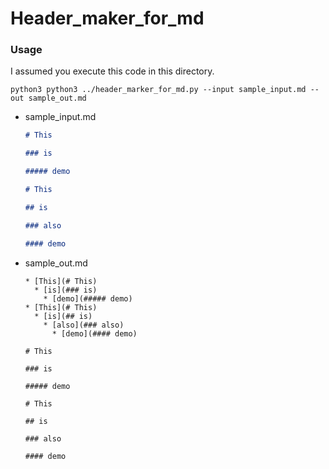 # Header_maker_for_md

### Usage

I assumed you execute this code in this directory.

```
python3 python3 ../header_marker_for_md.py --input sample_input.md --out sample_out.md
```

* sample_input.md

  ```md
  # This
  
  ### is
  
  ##### demo
  
  # This
  
  ## is
  
  ### also
  
  #### demo
  
  ```

* sample_out.md

  ```
  * [This](# This)
    * [is](### is)
      * [demo](##### demo)
  * [This](# This)
    * [is](## is)
      * [also](### also)
        * [demo](#### demo)
  
  # This
  
  ### is
  
  ##### demo
  
  # This
  
  ## is
  
  ### also
  
  #### demo
  
  ```

  
